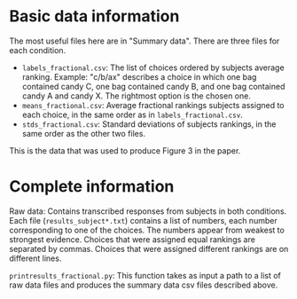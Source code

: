 Basic data information
======================

The most useful files here are in "Summary data". There are three files for each condition.
* `labels_fractional.csv`: The list of choices ordered by subjects average ranking. Example: "c/b/ax" describes a choice in which one bag contained candy C, one bag contained candy B, and one bag contained candy A and candy X. The rightmost option is the chosen one.
* `means_fractional.csv`: Average fractional rankings subjects assigned to each choice, in the same order as in `labels_fractional.csv`.
* `stds_fractional.csv`: Standard deviations of subjects rankings, in the same order as the other two files.

This is the data that was used to produce Figure 3 in the paper.

Complete information
====================

Raw data: Contains transcribed responses from subjects in both conditions. Each file (`results_subject*.txt`) contains a list of numbers, each number corresponding to one of the choices. The numbers appear from weakest to strongest evidence. Choices that were assigned equal rankings are separated by commas. Choices that were assigned different rankings are on different lines.

`printresults_fractional.py`: This function takes as input a path to a list of raw data files and produces the summary data csv files described above.